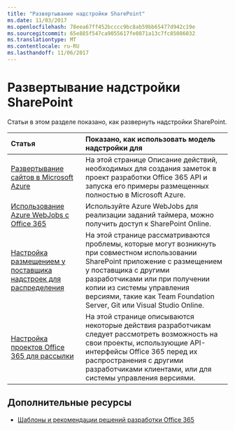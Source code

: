 ```yaml
---
title: "Развертывание надстройки SharePoint"
ms.date: 11/03/2017
ms.openlocfilehash: 78eea67ff452bcccc9bc8ab59bb65477d942c19e
ms.sourcegitcommit: 65e885f547ca9055617fe0871a13c7fc85086032
ms.translationtype: MT
ms.contentlocale: ru-RU
ms.lasthandoff: 11/06/2017
---
```

# <a name="deploying-your-sharepoint-add-ins"></a>Развертывание надстройки SharePoint

Статьи в этом разделе показано, как развернуть надстройки SharePoint.

|**Статья**|**Показано, как использовать модель надстройки для**|
|:-----|:-----|
|[Развертывание сайтов в Microsoft Azure](Move-O365Api-Project-from-Dev-To-Prod.md)|На этой странице Описание действий, необходимых для создания заметок в проект разработки Office 365 API и запуска его примеры размещенных полностью в Microsoft Azure.|
|[Использование Azure WebJobs с Office 365](Use-Microsoft-Azure-WebJobs-with-Office-365.md)|Используйте Azure WebJobs для реализации заданий таймера, можно получить доступ к SharePoint Online.|
|[Настройка размещением у поставщика надстроек для распределения](Configure-SP-Provider-Hosted-Apps-For-Distribution.md)|На этой странице рассматриваются проблемы, которые могут возникнуть при совместном использовании SharePoint приложение с размещением у поставщика с другими разработчиками или при получении копии из системы управления версиями, такие как Team Foundation Server, Git или Visual Studio Online.|
|[Настройка проектов Office 365 для рассылки](Configure-O365Api-Project-For-Distribution.md)|На этой странице описываются некоторые действия разработчикам следует рассмотреть возможность на свои проекты, использующие API-интерфейсы Office 365 перед их распространения с другими разработчиками клиентами, или для системы управления версиями.|

## <a name="additional-resources"></a>Дополнительные ресурсы
<a name="bk_addresources"> </a>

- [Шаблоны и рекомендации решений разработки Office 365](Office-365-development-patterns-and-practices-solution-guidance.md)